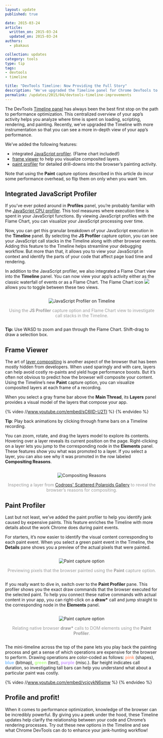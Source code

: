 ```yaml
---
layout: update
published: true

date: 2015-03-24
article:
  written_on: 2015-03-24
  updated_on: 2015-03-24
authors:
  - pbakaus

collection: updates
category: tools
type: tip
tags: 
- devtools
- timeline

title: "DevTools Timeline: Now Providing the Full Story"
description: "We've upgraded the Timeline panel for Chrome DevTools to give developers more insight on their site’s runtime performance."
permalink: /updates/2015/04/devtools-timeline-improvements
---
```



The DevTools [Timeline panel](https://developer.chrome.com/devtools/docs/timeline) has always been the best first stop on the path to performance optimization. This centralized overview of your app’s activity helps you analyze where time is spent on loading, scripting, rendering, and painting. Recently, we’ve upgraded the Timeline with more instrumentation so that you can see a more in-depth view of your app’s performance. 

We’ve added the following features:

* integrated [JavaScript profiler](#js-profiler). (Flame chart included!)
* [frame viewer](#frame-viewer) to help you visualize composited layers.
* [paint profiler](#paint-profiler) for detailed drill-downs into the browser’s painting activity.

Note that using the __Paint__ capture options described in this article do incur some performance overhead, so flip them on only when you want 'em.

## <a name="js-profiler">Integrated JavaScript Profiler</a>

If you’ve ever poked around in __Profiles__ panel, you’re probably familiar with the [JavaScript CPU profiler](https://developer.chrome.com/devtools/docs/cpu-profiling). This tool measures where execution time is spent in your JavaScript functions. By viewing JavaScript profiles with the Flame Chart, you can visualize your JavaScript processing over time.

Now, you can get this granular breakdown of your JavaScript execution in the __Timeline__ panel. By selecting the __JS Profiler__ capture option, you can see your JavaScript call stacks in the Timeline along with other browser events. Adding this feature to the Timeline helps streamline your debugging workflow. But more than that, it allows you to view your JavaScript in context and identify the parts of your code that affect page load time and rendering.

In addition to the JavaScript profiler, we also integrated a Flame Chart view into the __Timeline__ panel. You can now view your app’s activity either as the classic waterfall of events or as a Flame Chart. The Flame Chart icon <img src="/web/updates/images/2015-04-20-DevTools-Timeline/flame-icon.png" /> allows you to toggle between these two views.

<p style="text-align: center; text-align: center; margin: 2em 0 2em 0;">
  <img style="max-width: 100%; height: auto;" src="/web/updates/images/2015-04-20-DevTools-Timeline/javascript-profiler.png" alt="JavaScript Profiler on Timeline" />
  <span style="color: #999; display: block; margin-top: 1em;">Using the <strong>JS Profiler</strong> capture option and Flame Chart view to investigate call stacks in the Timeline.</span>
</p>

__Tip:__ Use WASD to zoom and pan through the Flame Chart. Shift-drag to draw a selection box.

## <a name="frame-viewer">Frame Viewer</a>

The art of [layer compositing](http://www.html5rocks.com/en/tutorials/speed/layers/) is another aspect of the browser that has been mostly hidden from developers. When used sparingly and with care, layers can help avoid costly re-paints and yield huge performance boosts. But it’s often not obvious to predict how the browser will composite your content. Using the Timeline’s new __Paint__ capture option, you can visualize composited layers at each frame of a recording. 

When you select a gray frame bar above the __Main Thread__, its __Layers__ panel provides a visual model of the layers that compose your app.

{% video //www.youtube.com/embed/sC6IlD-U2TI %} {% endvideo %}

__Tip__: Play back animations by clicking through frame bars on a Timeline recording.

You can zoom, rotate, and drag the layers model to explore its contents. Hovering over a layer reveals its current position on the page. Right-clicking on a layer lets you jump to the corresponding node in the __Elements__ panel. These features show you what was promoted to a layer. If you select a layer, you can also see why it was promoted in the row labeled __Compositing Reasons__.

<p style="text-align: center; text-align: center; margin: 2em 0 2em 0;">
  <img style="max-width: 100%; height: auto;" src="/web/updates/images/2015-04-20-DevTools-Timeline/compositing-reasons.png" alt="Compositing Reasons" />
  <span style="color: #999; display: block; margin-top: 1em;">Inspecting a layer from <a href="http://tympanus.net/Development/ScatteredPolaroidsGallery/">Codrops' Scattered Polaroids Gallery</a> to reveal the browser’s reasons for compositing.</span>
</p>

## <a name="paint-profiler">Paint Profiler</a>

Last but not least, we’ve added the paint profiler to help you identify jank caused by expensive paints. This feature enriches the Timeline with more details about the work Chrome does during paint events.

For starters, it’s now easier to identify the visual content corresponding to each paint event. When you select a green paint event in the Timeline, the __Details__ pane shows you a preview of the actual pixels that were painted.

<p style="text-align: center; text-align: center; margin: 2em 0 2em 0;">
  <img style="max-width: 100%; height: auto;" src="/web/updates/images/2015-04-20-DevTools-Timeline/paint-capture.png" alt="Paint capture option" />
  <span style="color: #999; display: block; margin-top: 1em;">Previewing pixels that the browser painted using the <strong>Paint</strong> capture option.</span>
</p>

If you really want to dive in, switch over to the __Paint Profiler__ pane. This profiler shows you the exact draw commands that the browser executed for the selected paint. To help you connect these native commands with actual content in your app, you can right-click on a __draw*__ call and jump straight to the corresponding node in the __Elements__ panel.

<p style="text-align: center; text-align: center; margin: 2em 0 2em 0;">
  <img style="max-width: 100%; height: auto;" src="/web/updates/images/2015-04-20-DevTools-Timeline/draw-calls.png" alt="Paint capture option" />
  <span style="color: #999; display: block; margin-top: 1em;">Relating native browser <strong>draw*</strong> calls to DOM elements using the <strong>Paint Profiler</strong>.</span>
</p>

The mini-timeline across the top of the pane lets you play back the painting process and get a sense of which operations are expensive for the browser to perform. Drawing operations are color-coded as follows: <strong style="color: #ffa181;">pink</strong> (shapes), <strong style="color: #88c4ff;">blue</strong> (bitmap), <strong style="color: #b4ff89;">green</strong> (text), <strong style="color: #cea0ff;">purple</strong> (misc.). Bar height indicates call duration, so investigating tall bars can help you understand what about a particular paint was costly.

{% video //www.youtube.com/embed/vcjcykN6smw %} {% endvideo %}

## Profile and profit!

When it comes to performance optimization, knowledge of the browser can be incredibly powerful. By giving you a peek under the hood, these Timeline updates help clarify the relationship between your code and Chrome’s rendering processes. Try out these new options in the Timeline and see what Chrome DevTools can do to enhance your jank-hunting workflow!